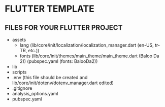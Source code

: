 # FLUTTER TEMPLATE

## FILES FOR YOUR FLUTTER PROJECT

- assets
    - lang (lib/core/init/localization/localization_manager.dart (en-US, tr-TR, etc.))
    - fonts (lib/core/init/themes/main_theme/main_theme.dart (Baloo Da 2)) (pubspec.yaml (fonts: BalooDa2))
- lib
- scripts
- .env (this file should be created and lib/core/init/dotenv/dotenv_manager.dart edited)
- .gitignore
- analysis_options.yaml
- pubspec.yaml
